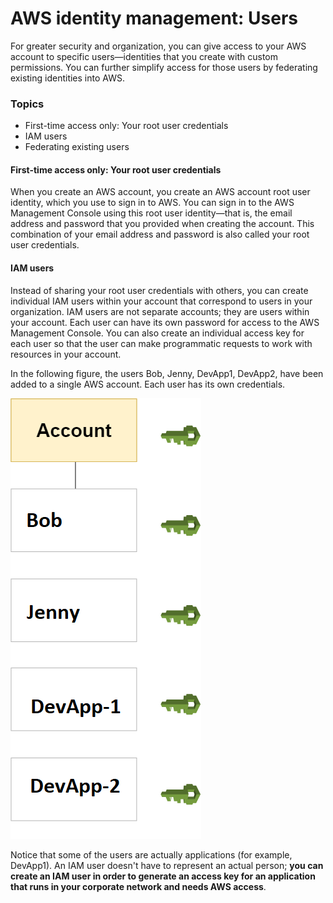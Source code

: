 # AWS identity management: Users
For greater security and organization, you can give access to your AWS account to specific users—identities that you create with custom permissions. You can further simplify access for those users by federating existing identities into AWS.

### Topics

* First-time access only: Your root user credentials
* IAM users
* Federating existing users

#### First-time access only: Your root user credentials

When you create an AWS account, you create an AWS account root user identity, which you use to sign in to AWS. You can sign in to the AWS Management Console using this root user identity—that is, the email address and password that you provided when creating the account. This combination of your email address and password is also called your root user credentials.

#### IAM users
Instead of sharing your root user credentials with others, you can create individual IAM users within your account that correspond to users in your organization. IAM users are not separate accounts; they are users within your account. Each user can have its own password for access to the AWS Management Console. You can also create an individual access key for each user so that the user can make programmatic requests to work with resources in your account.

In the following figure, the users Bob, Jenny, DevApp1, DevApp2, have been added to a single AWS account. Each user has its own credentials.

![Image](images/iam-intro-account-with-users.diagram.png)

Notice that some of the users are actually applications (for example, DevApp1). An IAM user doesn't have to represent an actual person; **you can create an IAM user in order to generate an access key for an application that runs in your corporate network and needs AWS access**.